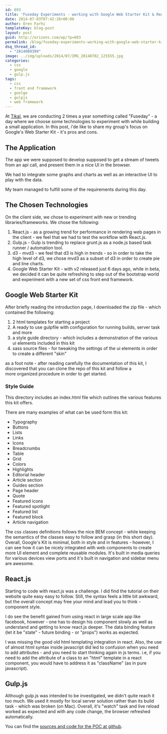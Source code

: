 ```yaml
---
id: 693
title: 'Fuseday Experiments - working with Google Web Starter Kit & React.js'
date: 2014-07-03T07:42:28+00:00
author: Oren Farhi 
templateKey: blog-post
layout: post
guid: http://orizens.com/wp/?p=693
permalink: /blog/fuseday-experiments-working-with-google-web-starter-kit-and-reactjs/
dsq_thread_id:
  - "2814089399"
image: ../img/uploads/2014/07/IMG_20140702_125555.jpg
categories:
  - css
  - google
  - gulp.js
tags:
  - css
  - front end framework
  - goolge
  - gulpjs
  - web framework
---
```

At <a href="http://tikalk.com" target="_blank">Tikal</a>, we are conducting 2 times a year something called "Fuseday" - a day where we choose some technologies to experiment with while building a small application. In this post, i'de like to share my group's focus on Google's Web Starter Kit - it's pros and cons.
  
<!--more-->

## The Application

The app we were supposed to develop supposed to get a stream of tweets from an api call, and present them in a nice UI in the browser.

We had to integrate some graphs and charts as well as an interactive UI to play with the data.

My team managed to fulfill some of the requirements during this day.

## The Chosen Technologies

On the client side, we chose to experiment with new or trending libraries/frameworks. We chose the following:

  1. React.js - as a growing trend for performance in rendering web pages in the client - we feel that we had to test the workflow with React.js.
  2. Gulp.js - Gulp is trending to replace grunt.js as a node.js based task runner / automation tool.
  3. d3 - mvd3 - we feel that d3 is high in trends - so in order to take the high level of d3, we chose mvd3 as a subset of d3 in order to create pie and line charts.
  4. Google Web Starter Kit - with v2 released just 6 days ago, while in beta, we decided it can be quite refreshing to step out of the bootstrap world and experiment with a new set of css front end framework.

## Google Web Starter Kit

After briefly reading the introduction page, I downloaded the zip file - which contained the following:

  1. 2 html templates for starting a project
  2. A ready to use gulpfile with configuration for running builds, server task and more
  3. a style guide directory - which includes a demonstration of the various ui elements included in this kit
  4. sass source files - for tweaking the settings of the ui elements in order to create a different "skin"

as a foot note - after reading carefully the documentation of this kit, I discovered that you can clone the repo of this kit and follow a more organized procedure in order to get started.

### 

### Style Guide

This directory includes an index.html file which outlines the various features this kit offers.

There are many examples of what can be used form this kit:

  * Typography
  * Buttons
  * Lists
  * Links
  * Icons
  * Breadcrumbs
  * Table
  * Grid
  * Colors
  * Highlights
  * Editorial header
  * Article section
  * Guides section
  * Page header
  * Quote
  * Featured icons
  * Featured spotlight
  * Featured list
  * Featured block
  * Article navigation

The css classes definitions follows the nice BEM concept - while keeping the semantics of the classes easy to follow and grasp (in this short day). Overall, Google's Kit is minimal, both in style and in features - however, I can see how it can be nicely integrated with web components to create more UI element and complete reusable modules. It's built in media queries for various devices view ports and it's built in navigation and sidebar menu are awesome.

## React.js

Starting to code with react.js was a challenge. I did find the tutorial on their website quite easy easy to follow. Still, the syntax feels a little bit awkward, but the overall concept may free your mind and lead you to think - component style.

I do see the benefit gained from using react in large scale app like facebook, however - one has to design his component slowly as well as understand and getting to know react.js deeper. The data binding feature (let it be "state" - future binding - or "props") works as expected.

I was missing the good old html templating integration in react. Also, the use of almost html syntax inside javascript did led to confusion when you need to add attributes - and you need to start thinking again in js terms. i.e, if you need to add the attribute of a class to an "html" template in a react component, you would have to address it as "className" (as in pure javascript).

## Gulp.js

Although gulp.js was intended to be investigated, we didn't quite reach it too much. We used it mostly for local server solution rather than its build task - which was broken (on Mac). Overall, it's "watch" task and live reload worked as expected and with any code change, the browser refreshed automatically.

You can find the <a href="https://github.com/orizens/fuse-jun14-loitfos-client" target="_blank">sources and code for the POC at github</a>.